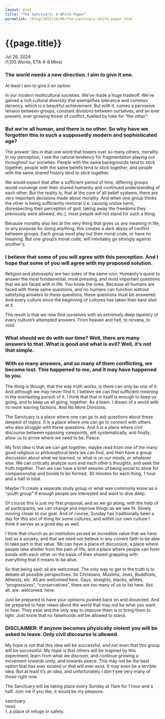 ```yaml
---
layout: post
title: "The Sanctuary: A White Paper"
permalink: /blog/2024/26/06/the-sanctuary-white-paper.html
---
```

# {{page.title}}
Jul 26, 2024 <br>
(1,105 Words, ETA 4-8 Mins)

### The world needs a new direction. I aim to give it one.

At least I aim to give it an option.

In our modern multicultural societies. We’ve made a huge tradeoff. We’ve gained a rich cultural diversity that exemplifies tolerance and common decency, which is a beautiful achievement. But with it, comes a pervasive tension between groups, constant divisions between ourselves, and an ever present, ever growing threat of conflict, fuelled by hate for “the other”.

### But we’re all human, and there is no other. So why have we forgotten this in such a supposedly modern and sophisticated age?

The answer: lies in that one word that towers over so many others, morality. In my perception, I see the natural tendency for fragmentation playing out throughout our societies. People with the same backgrounds tend to stick together, people with the same beliefs tend to stick together, and people with the same shared history tend to stick together.

We would expect that after a sufficient period of time, differing groups would converge over their shared humanity and continued understanding of each other. But the reality is, that at the core of all belief systems, there are very important decisions made about morality. And when one group thinks the other is being sufficiently immoral (i.e. causing undue harm, disrespecting their perception of god, taking away the freedoms they previously were allowed, etc.), most people will not stand for such a thing.

Because morality also lies at the very thing that gives us any meaning in life, or any purpose for doing anything, this creates a dark abyss of conflict between groups. Each group must play out their moral code, or have no meaning. But one group’s moral code, will inevitably go strongly against another's.

### I believe that some of you will agree with this perception. And I hope that some of you will agree with my proposed solution.

Religion and philosophy are two sides of the same coin. Humanity’s quest to answer the most fundamental, most pressing, and most important questions that we are faced with in life. You know the ones. Because all humans are faced with these same questions, and no humans can function without satisfying answers to these questions, these questions must be answered. And every culture since the beginning of cultures has taken their best shot at it.

The result is that we now find ourselves with an extremely deep tapestry of every culture’s attempted answers. From heaven and hell, to nirvana, to void. 

### What should we do with our time? Well, there are many answers to that. What is good and what is evil? Well, it’s not that simple.

### With so many answers, and so many of them conflicting, we become lost. This happened to me, and it may have happened to you.

The thing is though, that the way truth works, is there can only be one of it. And although we may never find it, I believe we can find sufficient meaning in the everlasting pursuit of it. I think that that in itself is enough to keep us going, and to keep us all going, together. As a team. I dream of a world with no more warring factions. And No More Divisions.

The Sanctuary is a place where one can go to ask questions about these deepest of topics. It is a place where one can go to connect with others who also struggle with these questions. And it is a place where civil discourse between opposing viewpoints, will systematically, and finally, allow us to arrive where we need to be. Peace.

My first idea is that we can get together, maybe read from one of the many good religious or philosophical texts we can find, and then have a group discussion about what we learned, or what is on our minds, or whatever else. We can critically analyze ours and each other’s thoughts, and seek the truth together. Then we can have a brief session of being social to allow for companionship and bonds to be formed. 30 minutes for each thing, 1 hour and a half in total.

Maybe I’ll create a separate study group or what was commonly know as a “youth group” if enough people are interested and want to dive deep. 

Of course this is just my first proposal, and as we go along, with the help of all participants, we can change and improve things as we see fit. Slowly moving closer to our goal. And of course, Sunday has traditionally been a day for this sort of thing for some cultures, and within our own culture I think it serves as a good day as well.

I think that church as an institution served an incredible value that we have lost as a society, and that we need not believe in any current faith to be able to take part in that value. We can have a place of discussion, a place where people take shelter from the pain of life, and a place where people can form bonds with each other on the basis of their shared grappling with everything that it means to be alive.

So that being said: all are welcomed. The only way to get to the truth is to debate all possible perspectives. So Christians, Muslims, Jews, Buddhists, Atheists, etc. All are welcomed here. Gays, straights, blacks, whites, “progressives”, “conservatives”, there are too many of us to list here. But. all. are. welcomed. here.

Just be prepared to have your opinions pushed back on and dissected. And be prepared to hear views about the world that may not be what you want to hear. They exist and the only way to improve them is to bring them to light. Just know that no falsehoods will be allowed to stand.

### DISCLAIMER: If anyone becomes physically violent you will be asked to leave. Only civil discourse is allowed.

My hope is not that this idea will be successful, and not even that this group will be successful. My hope is that others will be inspired by this experiment, learn from what we discover, and continue growing a movement towards unity, and towards peace. This may not be the best option that has ever existed or that will ever exist. It may even be a terrible idea. But at least it’s an idea, and unfortunately I don’t see very many of those right now.

The Sanctuary will be taking place every Sunday at 11am for 1 hour and a half. Join me if you like, it would be my pleasure.

sanctuary <br>noun <br>1. a place of refuge or safety.
